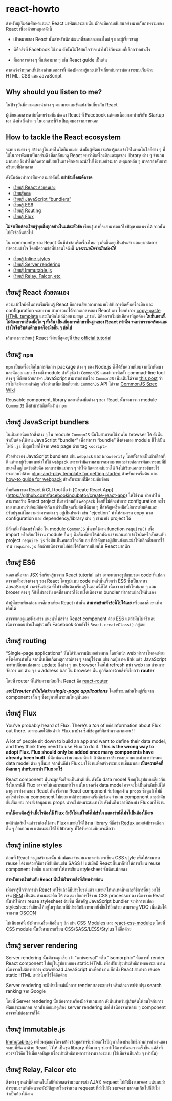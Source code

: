# react-howto

สำหรับผู้เริ่มต้นศึกษาและนำ React มาพัฒนาระบบนั้น มักจะมีความสับสนอย่างมากกับภาพรวมของ React เนื่องด้วยเหตุผลดังนี้

* เป้าหมายของ React นั้นสำหรับนักพัฒนาที่ชอบลองของใหม่ ๆ และผู้เชี่ยวชาญ

* นี่คือสิ่งที่ Facebook ใช้งาน ดังนั้นไม่ได้สนใจว่าจะนำไปใช้กับระบบที่เล็กกว่าอย่างไร

* มีเอกสารต่าง ๆ ที่แย่เอามาก ๆ เช่น React guide เป็นต้น

คาดหวังว่าทุกคนที่เข้ามาอ่านเอกสารนี้ ต้องมีความรู้และเข้าใจเกี่ยวกับการพัฒนาระบบเว็บด้วย HTML, CSS และ JavaScript

## Why should you listen to me?

ในปัจจุบันมีความแนะนำต่าง ๆ มากมายแถมขัดแย้งกันเกี่ยวกับ React

ผู้เขียนเอกสารฉบับนี้เคยร่วมทีมพัฒนา React ที่ Facebook แต่ตอนนี้ออกมาทำบริษัท Startup เอง ดังนั้นสิ่งต่าง ๆ ในเอกสารนี้จึงเป็นมุมมองจากภายนอก

## How to tackle the React ecosystem

ระบบงานต่าง ๆ สร้างอยู่ในเทคโนโลยีมากมาย ดังนั้นผู้พัฒนาจะต้องรู้และเข้าใจในเทคโนโลยีต่าง ๆ ที่ใช้ในการพัฒนาเป็นอย่างดี เมื่อกลับมาดู React พบว่ามีเครื่องมือและชุดของ library ต่าง ๆ จำนวนมากมาย ซึ่งทำให้เกิดความสับสนในการศึกษาและนำไปใช้งานอย่างมาก เหตุผลหลัก ๆ มาจากลำดับการอธิบายที่ผิดพลาด

ดังนั้นต้องทำการศึกษาตามลำดับนี้ **อย่าข้ามโดยเด็ดขาด**

* [เรียนรู้ React ด้วยตนเอง](#learning-react-itself)
* [เรียนรู้`npm`](#learning-npm)
* [เรียนรู้ JavaScript “bundlers”](#learning-javascript-bundlers)
* [เรียนรู้ ES6](#learning-es6)
* [เรียนรู้ Routing](#learning-routing)
* [เรียนรู้ Flux](#learning-flux)

**ไม่จำเป็นต้องเรียนรู้ทุกสิ่งทุกอย่างในแต่ละหัวข้อ** เรียนรู้เท่าที่จะสามารถแก้ไขปัญหาของเราได้ จากนั้นไปยังข้ออื่นต่อไป

ใน community ของ React นั้นมีหัวข้อหรือเรื่องใหม่ ๆ เกิดขึ้นอยู่เป็นประจำ แถมยากต่อการทำความเข้าใจ โดยมีความข้อที่น่าสนใจดังนี้ ***บางระบบไม่จำเป็นต้องใช้***
* [เรียนรู้ Inline styles](#learning-inline-styles)
* [เรียนรู้ Server rendering](#learning-server-rendering)
* [เรียนรู้ Immutable.js](#learning-immutablejs)
* [เรียนรู้ Relay, Falcor, etc](#learning-relay-falcor-etc)


## เรียนรู้ React ด้วยตนเอง

ความเข้าใจผิดในการเริ่มเรียนรู้ React คือการเสียเวลามากมายไปกับการติดตั้งเครื่องมือ และ configuration ระบบงาน สามารถหาได้จากเอกสารของ React เอง โดยทำการ [copy-paste HTML template](https://facebook.github.io/react/docs/getting-started.html#quick-start-without-npm) และบันทึกไฟล์ด้วยนามสกุล `.html` นี่คือการเริ่มต้นศึกษาที่ถูกต้อง **ในขั้นตอนนี้ไม่ต้องการเครื่องมือใด ๆ ทั้งสิ้น เป็นเพียงการศึกษาพื้นฐานของ React เท่านั้น จนกว่าเราจะพร้อมและเข้าใจจึงเริ่มต้นศึกษาเครื่องมืออื่น ๆ ต่อไป**

เส้นทางการเรียนรู้ React ที่ง่ายที่สุดอยู่ที่ [the official tutorial](https://facebook.github.io/react/docs/tutorial.html)

## เรียนรู้ `npm`

`npm` เป็นเครื่องมือในการจัดการ package ต่าง ๆ ของ Node.js ซึ่งได้รับความนิยมจากนักพัฒนาและนักออกแบบ ซึ่งจะมี module สำคัญชื่อว่า `CommonJS` และทำการติดตั้ง commad-line tool ต่าง ๆ ที่เขียนด้วยภาษา JavaScript สามารถอ่านเรื่อง `CommonJS` เพิ่มเติมได้จาก [this post](http://0fps.net/2013/01/22/commonjs-why-and-how/) ว่าทำไมจึงมีความสำคัญ หรืออ่านเพิ่มเติมเกี่ยวกับ `CommonJS` API ได้จาก [CommonJS Spec Wiki](http://wiki.commonjs.org/wiki/Introduction)

Reusable component, library และเครื่องมือต่าง ๆ ของ React นั้นจะมาจาก module `CommonJS` ซึ่งสามารถติดตั้งผ่าน `npm`

## เรียนรู้ JavaScript bundlers

ในเชิงเทคนิคแล้วสิ่งต่าง ๆ ใน module `CommonJS` นั้นไม่สามารถใช้งานใน browser ได้ ดังนั้นจำเป็นต้องใช้งาน JavaScript “bundler” เพื่อทำการ “bundle” สิ่งต่างของ module นี้ไปเป็นไฟล์ `.js` ซึ่งถูกเรียกใช้จาก web page ด้วย tag `<script>`

ตัวอย่างของ JavaScript bundlers เช่น `webpack` และ `browserify` โดยทั้งสองเป็นตัวเลือกที่ดี แต่ทางผู้เขียนแนะนำให้ใช้ `webpack` เพราะว่ามีความสามารถมากมายและง่ายต่อการพัฒนาระบบที่มีขนาดใหญ่ แต่ข้อเสียคือ เอกสารมันแย่มาก ๆ ทำให้เกิดความสับสนได้ จึงได้เขียนเอกสารอธิบายไว้ประกอบไปด้วย [plug-and-play template for getting started](https://github.com/petehunt/react-webpack-template) สำหรับการเริ่มต้น และ [how-to guide for webpack](https://github.com/petehunt/webpack-howto) สำหรับระบบที่มีความซับซ้อน

ทีมพัฒนาของ React มี CLI tool ชื่อว่า [Create React App] (https://github.com/facebookincubator/create-react-app) ให้ใช้งาน ช่วยทำให้สามารถสร้าง React project ที่มาพร้อมกับ `webpack` โดยที่ไม่ต้องทำการ configuration อะไรเลย แน่นอนว่าย่อมมีข้อจำกัด แต่ว่าเป็นจุดเริ่มต้นที่ดีมาก ๆ ที่สำคัญเครื่องมือนี้มีการเพิ่มเติมและปรับปรุงแก้ไขความสามารถต่าง ๆ อยู่เป็นประจำ เช่น "ejection" ทำให้สามารถ copy พวก configuration และ dependency/library ต่าง ๆ เข้ามายัง project ได้

มีสิ่งหนึ่งที่ต้องเข้าใจคือ ใน module `CommonJS` นั้นจะใช้งาน function `require()` เพื่อ import หรือเรียกใช้งาน module อื่น ๆ ซึ่งเรื่องนี้ทำให้นักพัฒนาจำนวนมากเข้าใจผิดหรือสับสนกับ project `require.js` ซึ่งมันเป็นคนละเรื่องกันเลย  ที่สำคัญทางผู้เขียนยังแนะนำให้หลีกเลี่ยงการใช้งาน `require.js` อีกด้วยเนื่องจากไม่ค่อยได้รับความนิยมใน React มากนัก

## เรียนรู้ ES6

นอกเหนือจาก JSX ซึ่งเรียนรู้มาจาก React tutorial แล้ว อาจะพบเจอรูปแบบของ code ที่แปลกตาจากตัวอย่างต่าง ๆ ของ React โดยรูปแบบ code เหล่านั้นเรียกว่า ES6 ซึ่งเป็นภาษา JavaScript เวอร์ชันล่าสุด ที่ไม่จำเป็นต้องเรียนรู้ในตอนนี้ก็ได้ เนื่องจากว่ายังใหม่มาก ๆ แถม broser ต่าง ๆ ก็ยังไม่รองรับ แต่ที่สามารถใช้งานได้เนื่องจาก bundler ทำการแปลงให้นั่นเอง

ถ้าผู้ศึกษาเพียงต้องการศึกษาเพียง React เท่านั้น **สามารถข้ามหัวข้อนี้ไปได้เลย** หรือลองศึกษาเพิ่มเติมได้

อาจจะเคยดูและฟังมาว่า แนะนำให้สร้าง React component ด้วย ES6 แต่ว่ามันไม่จริงเลย เนื่องจากคนส่วนใหญ่รวมทั้ง Facebook ด้วยยังใช้ `React.createClass()` อยู่เลย

## เรียนรู้ routing

“Single-page applications”  นั้นได้รับความนิยมอย่างมาก โดยที่หน้า web ทำการโหลดเพียงครั้งเดียวเท่านั้น จากนั้นเมื่อเกิดเหตุการณ์ต่าง ๆ จากผู้ใช้งาน เช่น กดปุ่ม กด link แล้ว JavaScript จะทำเปลี่ยนแปลงและ update สิ่งต่าง ๆ บน browser โดยไม่ refresh หน้า web เลย ส่วนการจัดการ url ต่าง ๆ บน address bar ใน browser นั้น ถูกจัดการด้วยสิ่งที่เรียกว่า **router**

โดยที่ router ที่ได้รับความนิยมใน React คือ [react-router](https://github.com/rackt/react-router)

***อย่าใช้ router ถ้าไม่ได้สร้าง single-page applications*** โดยที่ระบบส่วนใหญ่เริ่มจาก component เล็ก ๆ ซึ่งอยู่ภายในระบบใหญ่นั่นเอง

## เรียนรู้ Flux

You’ve probably heard of Flux. There’s a *ton* of misinformation about Flux out there.
อาจจะเคยได้ยินคำว่า Flux มาบ้าง ซึ่งมีข้อมูลที่ผิดจำนวนมากมาย !!

A lot of people sit down to build an app and want to define their data model, and they think they need to use Flux to do it. **This is the wrong way to adopt Flux. Flux should only be added once many components have already been built.**
มีนักพัฒนาจำนวนมากคิดว่า ถ้าต้องการสร้างระบบงานและทำการกำหนด data model ต่าง ๆ ขึ้นมา จากนั้นก็นำ Flux มาใช้งานเพื่อสร้างระบบงานขึ้นมาเลย **เป็นความคิดที่ผิดมาก ๆ สำหรับการนำ Flux มาใช้**

React component นั้นจะถูกจัดเรียงเป็นลำดับชั้น ดังนั้น data model จึงอยู่ในรูปแบบเดียวกัน ซึ่งในกรณีนี้ Flux อาจจะไม่เหมาะสมเท่าไร แต่ในบางครั้ง data model อาจจะไม่เป็นลำดับชั้นก็ได้ มาดูการทำงานของ React กัน เริ่มจาก React component รับข้อมูลผ่าน `props` ซึ่งดูแล้วไม่มีอะไรถ้าจำนวน component ไม่เยอะ แต่ถ้าระบบงานเริ่มซับซ้อน จำนวน component และลำดับชั้นเริ่มเยอะ การส่งข้อมูลผ่าน props น่าจะไม่เหมาะสมเท่าไร ดังนั้นถึงเวลาที่ต้องนำ Flux มาใช้งาน

**คนใช้งานต้องรู้ว่าเมื่อไรต้องใช้ Flux ถ้ายังไม่แน่ใจยังไม่เข้าใจ แสดงว่ายังไม่จไเป็นต้องใช้งาน**

แต่ถ้าตัดสินใจแล้วว่าต้องใช้งาน Flux แนะนำให้ใช้งาน library ที่ชื่อว่า [Redux](http://redux.js.org/) แถมยังมีทางเลือกอื่น ๆ อีกมากมาย แต่แนะนำให้ใช้ library ที่ได้รับความนิยมจะดีกว่า

## เรียนรู้ inline styles

ก่อนที่ React จะถูกสร้างมานั้น นักพัฒนาจำนวนมากจะทำการเขียน CSS style เพื่อให้สามารถ reuse ได้ง่ายด้วยวิธีการที่ซับซ้อนเช่น SASS !! แต่เมื่อมี React ขึ้นมาก็ทำให้การเขียน reuse component ง่ายขึ้น และช่วยทำให้การเขียน stylesheet ซับซ้อนน้อยลง

**สำหรับการเริ่มต้นกับ React นั้นให้เริ่มจากสิ่งที่เรียบง่ายก่อน**

เมื่อเรารู้สึกว่าการนำ React มาใช้แล้วดีมีประโยชน์แล้ว แนะนำให้หาเทคนิทและวิธีการอื่นๆ มาใช้ เช่น [BEM](https://en.bem.info/) เป็นต้น คำแนะนำคือ ให้ ลด ละ เลิกการใช้งาน CSS processor ลง เนื่องจาก React นั้นทำให้การ reuse stylesheet ง่ายขึ้น ที่สำคัญ JavaScript bundler จะทำการแปลง stylesheet ที่เขียนให้อยู่ในรูปแบบที่มีประสิทธิภาพมากยิ่งขึ้นให้อีกด้วย สามารถดู VDO เพิ่มเติมได้จากงาน [OSCON](https://www.youtube.com/watch?v=VkTCL6Nqm6Y)

ไม่เพียงแค่นี้ ยังมีทางเครื่องมืออื่น ๆ อีก เช่น [CSS Modules](http://glenmaddern.com/articles/css-modules) และ [react-css-modules](https://github.com/gajus/react-css-modules) โดยที่ CSS module นั้นยังสามารถเขียน CSS/SASS/LESS/Stylus ได้อีกด้วย

## เรียนรู้ server rendering

Server rendering นั้นมักจะถูกเรียกว่า "universal" หรือ "isomorphic" คือการที่ render React component ไปอยู่ในรูปแบบของ static HTML เพื่อปรับปรุงประสิทธิภาพของระบบงาน เนื่องจากไม่ต้องทำการ download JavaScript มาเพื่อทำงาน อีกทั้ง React สามารถ reuse static HTML เหล่านี้มาใช้ได้อีกด้วย

Server rendering จะมีประโยชน์เมื่อการ render ของระบบช้า หรือต้องการปรับปรุง search ranking จาก Google

โดยที่ Server rendering นั้นต้องการเครื่องมือจำนวนมาก ดังนั้นสำหรับผู้เริ่มต้นให้สนใจกับการพัฒนาระบบก่อน จากนั้นค่อยมาดูเรื่อง server rendering ต่อไป เนื่องจากหลาย ๆ  component อาจจะไม่ต้องการก็ได้

## เรียนรู้ Immutable.js

[Immutable.js](https://facebook.github.io/immutable-js/) เตรียมชุดของโครงสร้างข้อมูลสำหรับช่วยแก้ไขปัญหาเรื่องประสิทธิภาพการทำงานของระบบที่พัฒนาด้วย React ไว้ให้ เป็นชุด library ที่ดีมาก ๆ ช่วยทำให้การพัฒนารวดเร็วขึ้น แต่สิ่งที่ควรจำไว้คือ ใช้เมื่อเจอปัญหาเรื่องประสิทธิภาพการทำงานของระบบ (ใช้เมื่อจำเป็นจริง ๆ เท่านั้น)

## เรียนรู้ Relay, Falcor etc

สิ่งต่าง ๆ เหล่านี้คือเทคโนโลยีที่ช่วยลดจำนวนการส่ง AJAX request ไปยังฝั่ง server แน่นอนว่า ถ้าระบบงานที่พัฒนาจะยังมีปัญหาเรื่องจำนวน request ที่ส่งไปยัง server มากจนเกินไปก็ยังไม่จำเป็นต้องใช้งาน
